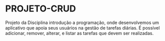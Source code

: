 # PROJETO-CRUD
Projeto da Disciplina introdução a programação, onde desenvolvemos um aplicativo que  apoia seus usuários na gestão de tarefas diárias.  É possível adicionar, remover, alterar, e listar as tarefas que devem ser realizadas.
